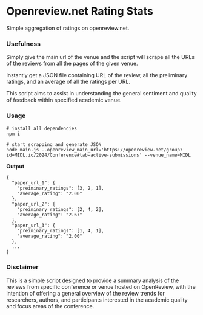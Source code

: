 # Openreview.net Rating Stats
Simple aggregation of ratings on openreview.net.

### Usefulness
Simply give the main url of the venue and the script will scrape all the URLs of the reviews from all the pages of the given venue.

Instantly get a JSON file containing URL of the review, all the preliminary ratings, and an average of all the ratings per URL.

This script aims to assist in understanding the general sentiment and quality of feedback within specified academic venue.

### Usage
```
# install all dependencies
npm i

# start scrapping and generate JSON
node main.js --openreview_main_url='https://openreview.net/group?id=MIDL.io/2024/Conference#tab-active-submissions' --venue_name=MIDL
```

**Output**
```
{
  "paper_url_1": {
    "preiminary_ratings": [3, 2, 1],
    "average_rating": "2.00"
  },
  "paper_url_2": {
    "preiminary_ratings": [2, 4, 2],
    "average_rating": "2.67"
  },
  "paper_url_3": {
    "preiminary_ratings": [1, 4, 1],
    "average_rating": "2.00"
  },
  ...
}
```

### Disclaimer
This is a simple script designed to provide a summary analysis of the reviews from specific conference or venue hosted on OpenReview, with the intention of offering a general overview of the review trends for researchers, authors, and participants interested in the academic quality and focus areas of the conference.

